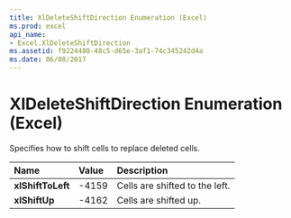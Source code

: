```yaml
---
title: XlDeleteShiftDirection Enumeration (Excel)
ms.prod: excel
api_name:
- Excel.XlDeleteShiftDirection
ms.assetid: f9224480-48c5-d65e-3af1-74c345242d4a
ms.date: 06/08/2017
---
```



# XlDeleteShiftDirection Enumeration (Excel)

Specifies how to shift cells to replace deleted cells.



|Name|Value|Description|
|:-----|:-----|:-----|
| **xlShiftToLeft**|-4159|Cells are shifted to the left.|
| **xlShiftUp**|-4162|Cells are shifted up.|

